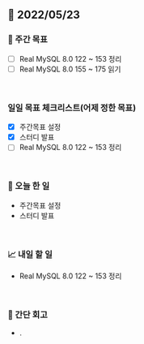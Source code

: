 ## 📅 2022/05/23


### 👏 주간 목표

- [ ] Real MySQL 8.0 122 ~ 153 정리
- [ ] Real MySQL 8.0 155 ~ 175 읽기

<br/>

### 일일 목표 체크리스트(어제 정한 목표)

- [x] 주간목표 설정
- [x] 스터디 발표
- [ ] Real MySQL 8.0 122 ~ 153 정리

<br/>

### 💯 오늘 한 일

- 주간목표 설정
- 스터디 발표

<br/>

### 📈 내일 할 일

- Real MySQL 8.0 122 ~ 153 정리

<br/>

### 🤔 간단 회고

- .




 




 








